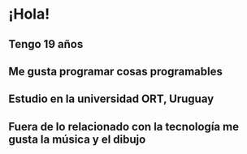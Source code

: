 # ¡Hola!


## Tengo 19 años
## Me gusta programar cosas programables
## Estudio en la universidad ORT, Uruguay
## Fuera de lo relacionado con la tecnología me gusta la música y el dibujo
